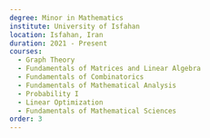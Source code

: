 ```yaml
---
degree: Minor in Mathematics
institute: University of Isfahan
location: Isfahan, Iran
duration: 2021 - Present
courses:
  - Graph Theory
  - Fundamentals of Matrices and Linear Algebra
  - Fundamentals of Combinatorics
  - Fundamentals of Mathematical Analysis
  - Probability I
  - Linear Optimization
  - Fundamentals of Mathematical Sciences
order: 3
---
```

